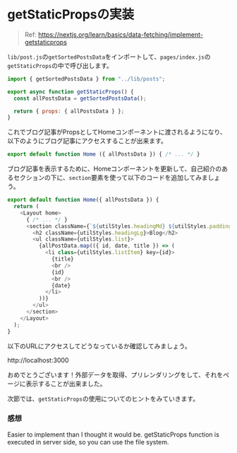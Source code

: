 # getStaticPropsの実装

> Ref: https://nextjs.org/learn/basics/data-fetching/implement-getstaticprops

`lib/post.js`の`getSortedPostsData`をインポートして、`pages/index.js`の`getStaticProps`の中で呼び出します。

```javascript
import { getSortedPostsData } from "../lib/posts";

export async function getStaticProps() {
  const allPostsData = getSortedPostsData();

  return { props: { allPostsData } };
}
```

これでブログ記事がPropsとしてHomeコンポーネントに渡されるようになり、以下のようにブログ記事にアクセスすることが出来ます。

```javascript
export default function Home ({ allPostsData }) { /* ... */ }
```

ブログ記事を表示するために、Homeコンポーネントを更新して、自己紹介のあるセクションの下に、`section`要素を使って以下のコードを追加してみましょう。

```javascript
export default function Home({ allPostsData }) {
  return (
    <Layout home>
      { /* ... */ }
      <section className={`${utilStyles.headingMd} ${utilStyles.padding1px}`}>
        <h2 className={utilStyles.headingLg}>Blog</h2>
        <ul className={utilStyles.list}>
          {allPostData.map(({ id, date, title }) => (
            <li class={utilStyles.listItem} key={id}>
              {title}
              <br />
              {id}
              <br />
              {date}
            </li>
          ))}
        </ul>
      </section>
    </Layout>
  );
}
```

以下のURLにアクセスしてどうなっているか確認してみましょう。

http://localhost:3000

おめでとうございます！外部データを取得、プリレンダリングをして、それをページに表示することが出来ました。

次節では、`getStaticProps`の使用についてのヒントをみていきます。

### 感想

Easier to implement than I thought it would be. getStaticProps function is executed in server side, so you can use the file system.
